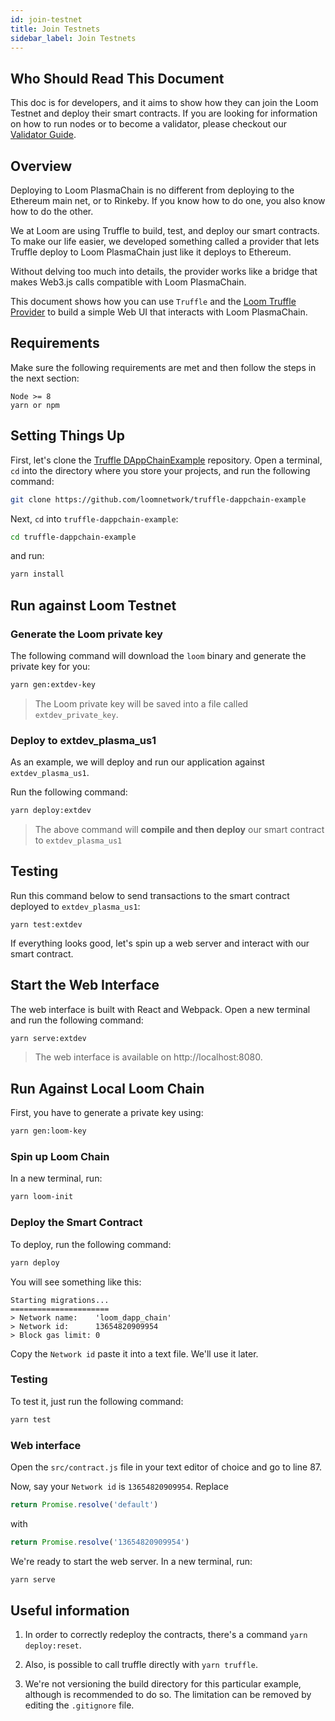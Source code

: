 ```yaml
---
id: join-testnet
title: Join Testnets
sidebar_label: Join Testnets
---
```


## Who Should Read This Document

This doc is for developers, and it aims to show how they can join the Loom Testnet and deploy their smart contracts. If you are looking for information on how to run nodes or to become a validator, please checkout our [Validator Guide](validator.html).

## Overview

Deploying to Loom PlasmaChain is no different from deploying to the Ethereum main net, or to Rinkeby. If you know how to do one, you also know how to do the other.

We at Loom are using Truffle to build, test, and deploy our smart contracts. To make our life easier, we developed something called a provider that lets Truffle deploy to Loom PlasmaChain just like it deploys to Ethereum.

Without delving too much into details, the provider works like a bridge that makes Web3.js calls compatible with Loom PlasmaChain.

This document shows how you can use `Truffle` and the [Loom Truffle Provider](https://github.com/loomnetwork/loom-truffle-provider) to build a simple Web UI that interacts with Loom PlasmaChain.

## Requirements

Make sure the following requirements are met and then follow the steps in the next section:

```text
Node >= 8
yarn or npm
```

## Setting Things Up

First, let's clone the [Truffle DAppChainExample](https://github.com/loomnetwork/truffle-dappchain-example/) repository. Open a terminal, `cd` into the directory where you store your projects, and run the following command:

```bash
git clone https://github.com/loomnetwork/truffle-dappchain-example
```

Next, `cd` into `truffle-dappchain-example`:

```bash
cd truffle-dappchain-example
```

and run:

```bash
yarn install
```

## Run against Loom Testnet

### Generate the Loom private key

The following command will download the `loom` binary and generate the private key for you:

```bash
yarn gen:extdev-key
```

> The Loom private key will be saved into a file called `extdev_private_key`.


### Deploy to extdev_plasma_us1

As an example, we will deploy and run our application against `extdev_plasma_us1`.

Run the following command:

```bash
yarn deploy:extdev
```

>The above command will **compile and then deploy** our smart contract to `extdev_plasma_us1`


## Testing

Run this command below to send transactions to the smart contract deployed to `extdev_plasma_us1`:


```test
yarn test:extdev
```

If everything looks good, let's spin up a web server and interact with our smart contract.

## Start the Web Interface

The web interface is built with React and Webpack. Open a new terminal and run the following command:

```bash
yarn serve:extdev
```

> The web interface is available on http://localhost:8080.


## Run Against Local Loom Chain

First, you have to generate a private key using:

```bash
yarn gen:loom-key
```

### Spin up Loom Chain

In a new terminal, run:

```bash
yarn loom-init
```

### Deploy the Smart Contract

To deploy, run the following command:

```bash
yarn deploy
```

You will see something like this:

```text
Starting migrations...
======================
> Network name:    'loom_dapp_chain'
> Network id:      13654820909954
> Block gas limit: 0
```

Copy the `Network id` paste it into a text file. We'll use it later.

### Testing

To test it, just run the following command:

```bash
yarn test
```

### Web interface

Open the `src/contract.js` file in your text editor of choice and go to line 87.

Now, say your `Network id` is `13654820909954`. Replace

```javascript
return Promise.resolve('default')
```

with

```javascript
return Promise.resolve('13654820909954')
```


We're ready to start the web server. In a new terminal, run:

```bash
yarn serve
```

## Useful information

1. In order to correctly redeploy the contracts, there's a command `yarn deploy:reset`.

2. Also, is possible to call truffle directly with `yarn truffle`.

3. We're not versioning the build directory for this particular example, although is recommended to do so. The limitation can be removed by editing the `.gitignore` file.
